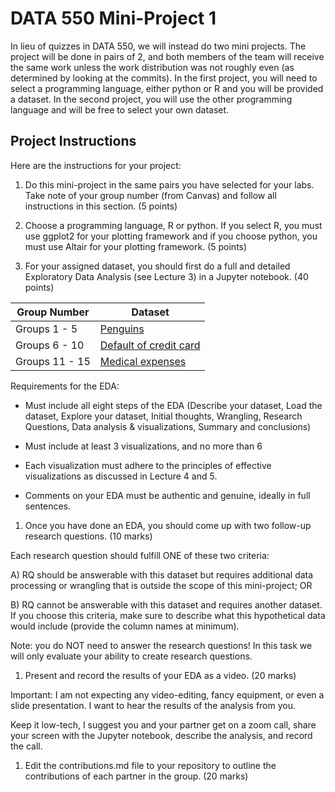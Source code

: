 # DATA 550 Mini-Project 1

In lieu of quizzes in DATA 550, we will instead do two mini projects.
The project will be done in pairs of 2, and both members of the team will receive the same work unless the work distribution was not roughly even (as determined by looking at the commits).
In the first project, you will need to select a programming language, either python or R and you will be provided a dataset.
In the second project, you will use the other programming language and will be free to select your own dataset.

## Project Instructions

Here are the instructions for your project:

1. Do this mini-project in the same pairs you have selected for your labs. Take note of your group number (from Canvas) and follow all instructions in this section. (5 points)

1. Choose a programming language, R or python. If you select R, you must use ggplot2 for your plotting framework and if you choose python, you must use Altair for your plotting framework. (5 points)

1. For your assigned dataset, you should first do a full and detailed Exploratory Data Analysis (see Lecture 3) in a Jupyter notebook. (40 points)

| Group Number | Dataset |
| ------------ | ------- |
| Groups 1 - 5 | [Penguins](https://pypi.org/project/palmerpenguins/#description) |
| Groups 6 - 10 | [Default of credit card](https://archive.ics.uci.edu/ml/datasets/default+of+credit+card+clients) |
| Groups 11 - 15 | [Medical expenses](https://gist.github.com/meperezcuello/82a9f1c1c473d6585e750ad2e3c05a41) |

Requirements for the EDA:

- Must include all eight steps of the EDA (Describe your dataset, Load the dataset, Explore your dataset, Initial thoughts, Wrangling, Research Questions, Data analysis & visualizations, Summary and conclusions)

- Must include at least 3 visualizations, and no more than 6

- Each visualization must adhere to the principles of effective visualizations as discussed in Lecture 4 and 5.

- Comments on your EDA must be authentic and genuine, ideally in full sentences.

1. Once you have done an EDA, you should come up with two follow-up research questions. (10 marks)

Each research question should fulfill ONE of these two criteria:

A) RQ should be answerable with this dataset but requires additional data processing or wrangling that is outside the scope of this mini-project; OR

B) RQ cannot be answerable with this dataset and requires another dataset. If you choose this criteria, make sure to describe what this hypothetical data would include (provide the column names at minimum).

Note: you do NOT need to answer the research questions! In this task we will only evaluate your ability to create research questions.

1. Present and record the results of your EDA as a video. (20 marks)

Important: I am not expecting any video-editing, fancy equipment, or even a slide presentation. 
I want to hear the results of the analysis from you.

Keep it low-tech, I suggest you and your partner get on a zoom call, share your screen with the Jupyter notebook, describe the analysis, and record the call. 

1. Edit the contributions.md file to your repository to outline the contributions of each partner in the group. (20 marks)